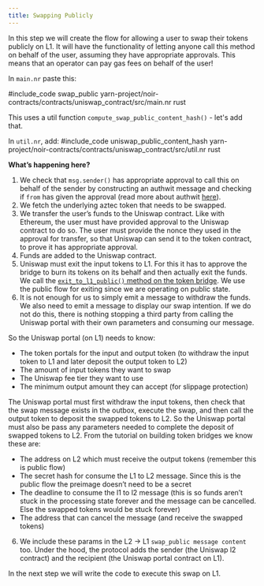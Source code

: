 ```yaml
---
title: Swapping Publicly
---
```


In this step we will create the flow for allowing a user to swap their tokens publicly on L1. It will have the functionality of letting anyone call this method on behalf of the user, assuming they have appropriate approvals. This means that an operator can pay gas fees on behalf of the user!

In `main.nr` paste this:

#include_code swap_public yarn-project/noir-contracts/contracts/uniswap_contract/src/main.nr rust

This uses a util function `compute_swap_public_content_hash()` - let's add that.

In `util.nr`, add:
#include_code uniswap_public_content_hash yarn-project/noir-contracts/contracts/uniswap_contract/src/util.nr rust

**What’s happening here?**

1. We check that `msg.sender()` has appropriate approval to call this on behalf of the sender by constructing an authwit message and checking if `from` has given the approval (read more about authwit [here](../../contracts/resources/common_patterns/authwit.md)).
2. We fetch the underlying aztec token that needs to be swapped.
3. We transfer the user’s funds to the Uniswap contract. Like with Ethereum, the user must have provided approval to the Uniswap contract to do so. The user must provide the nonce they used in the approval for transfer, so that Uniswap can send it to the token contract, to prove it has appropriate approval.
4. Funds are added to the Uniswap contract.
5. Uniswap must exit the input tokens to L1. For this it has to approve the bridge to burn its tokens on its behalf and then actually exit the funds. We call the [`exit_to_l1_public()` method on the token bridge](../token_portal/withdrawing_to_l1.md). We use the public flow for exiting since we are operating on public state.
6. It is not enough for us to simply emit a message to withdraw the funds. We also need to emit a message to display our swap intention. If we do not do this, there is nothing stopping a third party from calling the Uniswap portal with their own parameters and consuming our message.

So the Uniswap portal (on L1) needs to know:

- The token portals for the input and output token (to withdraw the input token to L1 and later deposit the output token to L2)
- The amount of input tokens they want to swap
- The Uniswap fee tier they want to use
- The minimum output amount they can accept (for slippage protection)

The Uniswap portal must first withdraw the input tokens, then check that the swap message exists in the outbox, execute the swap, and then call the output token to deposit the swapped tokens to L2. So the Uniswap portal must also be pass any parameters needed to complete the deposit of swapped tokens to L2. From the tutorial on building token bridges we know these are:

- The address on L2 which must receive the output tokens (remember this is public flow)
- The secret hash for consume the L1 to L2 message. Since this is the public flow the preimage doesn’t need to be a secret
- The deadline to consume the l1 to l2 message (this is so funds aren’t stuck in the processing state forever and the message can be cancelled. Else the swapped tokens would be stuck forever)
- The address that can cancel the message (and receive the swapped tokens)

6. We include these params in the L2 → L1 `swap_public message content` too. Under the hood, the protocol adds the sender (the Uniswap l2 contract) and the recipient (the Uniswap portal contract on L1).

In the next step we will write the code to execute this swap on L1.
